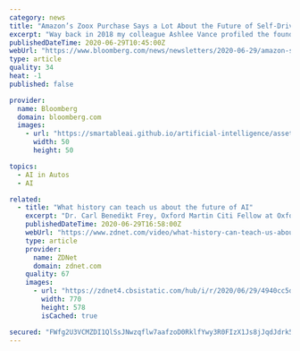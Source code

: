 ```yaml
---
category: news
title: "Amazon’s Zoox Purchase Says a Lot About the Future of Self-Driving Cars"
excerpt: "Way back in 2018 my colleague Ashlee Vance profiled the founders of the startup, which had raised hundreds of millions of dollars to put self-driving robotaxis on public roads by 2020. It was a concept that seemed tantalizingly possible back then—its competitors included Alphabet Inc."
publishedDateTime: 2020-06-29T10:45:00Z
webUrl: "https://www.bloomberg.com/news/newsletters/2020-06-29/amazon-s-zoox-purchase-says-a-lot-about-the-future-of-self-driving-cars"
type: article
quality: 34
heat: -1
published: false

provider:
  name: Bloomberg
  domain: bloomberg.com
  images:
    - url: "https://smartableai.github.io/artificial-intelligence/assets/images/organizations/bloomberg.com-50x50.jpg"
      width: 50
      height: 50

topics:
  - AI in Autos
  - AI

related:
  - title: "What history can teach us about the future of AI"
    excerpt: "Dr. Carl Benedikt Frey, Oxford Martin Citi Fellow at Oxford University, tells Tonya Hall about different ways we can look back on history to predict what the future of AI looks like."
    publishedDateTime: 2020-06-29T16:58:00Z
    webUrl: "https://www.zdnet.com/video/what-history-can-teach-us-about-the-future-of-ai/"
    type: article
    provider:
      name: ZDNet
      domain: zdnet.com
    quality: 67
    images:
      - url: "https://zdnet4.cbsistatic.com/hub/i/r/2020/06/29/4940cc5d-8123-4a7f-b7ac-17413fcbea49/thumbnail/770x578/f6d02d8855e8211b13393bf1deaab6f2/thumb.jpg"
        width: 770
        height: 578
        isCached: true

secured: "FWfg2U3VCMZDI1QlSsJNwzqflw7aafzoD0RklfYwy3R0FIzX1Js8jJqdJdrk5v5reag/TH9eLtKPup5wHP3kf80CTpRzQ8EObaI2Pjj+eV6KjGeD23OSC1N2O3hLcx7l/k50yeXSLZfGStGi0ALZ12UODPw3Q3p6pLsRRx8dQKoKp+DwEGYFYQxap7vQTAyaFEgoLi4sgx4r8T3pXFAmGbXrOhtW2AJJ293XWO5WD+F3Y9+jWVkfkW0yV86KfCJElhJsMMCyIiBAzfPVp9+nfj/F6iF75x0uVfAhIfB1kh/FuP3YNNJ987P8oWPTY6nOhm0LhxVuCxQUQSRf8ZdQ2A==;9sWMERSPcYXz7R/UBK3Zow=="
---
```


